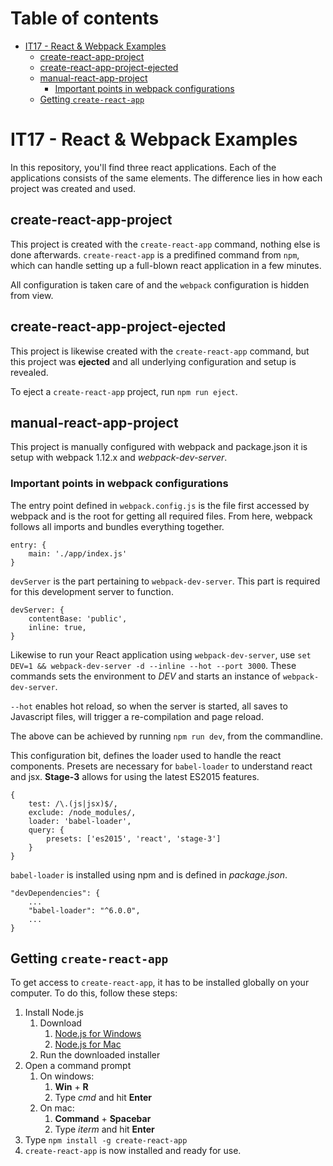 # Table of contents
- [IT17 - React & Webpack Examples](#it17---react--webpack-examples)
  * [create-react-app-project](#create-react-app-project)
  * [create-react-app-project-ejected](#create-react-app-project-ejected)
  * [manual-react-app-project](#manual-react-app-project)
    + [Important points in webpack configurations](#important-points-in-webpack-configurations)
  * [Getting `create-react-app`](#getting-create-react-app)

# IT17 - React & Webpack Examples
In this repository, you'll find three react applications. Each of the applications consists of the same elements. 
The difference lies in how each project was created and used.

## create-react-app-project
This project is created with the `create-react-app` command, nothing else is done afterwards. `create-react-app` is a predifined command from `npm`, which can handle setting up a full-blown react application in a few minutes. 

All configuration is taken care of and the `webpack` configuration is hidden from view.

## create-react-app-project-ejected
This project is likewise created with the `create-react-app` command, but this project was **ejected** and all underlying configuration and setup is revealed. 

To eject a `create-react-app` project, run `npm run eject`. 

## manual-react-app-project
This project is manually configured with webpack and package.json it is setup with webpack 1.12.x and *webpack-dev-server*. 

### Important points in webpack configurations
The entry point defined in `webpack.config.js` is the file first accessed by webpack and is the root for getting all required files. 
From here, webpack follows all imports and bundles everything together.
```
entry: {
    main: './app/index.js'
}
```

`devServer` is the part pertaining to `webpack-dev-server`. This part is required for this development server to function. 
```
devServer: {
    contentBase: 'public',
    inline: true,
}
```
Likewise to run your React application using `webpack-dev-server`, use `set DEV=1 && webpack-dev-server -d --inline --hot --port 3000`. These commands sets the environment to *DEV* and starts an instance of `webpack-dev-server`.

`--hot` enables hot reload, so when the server is started, all saves to Javascript files, will trigger a re-compilation and page reload.

The above can be achieved by running `npm run dev`, from the commandline. 

This configuration bit, defines the loader used to handle the react components. Presets are necessary for `babel-loader` to understand react and jsx. **Stage-3** allows for using the latest ES2015 features. 
```
{
    test: /\.(js|jsx)$/,
    exclude: /node_modules/,
    loader: 'babel-loader',
    query: {
        presets: ['es2015', 'react', 'stage-3']
    }
}
```
`babel-loader` is installed using npm and is defined in *package.json*.
```
"devDependencies": {
    ...
    "babel-loader": "^6.0.0",
    ...
}
```

## Getting `create-react-app`
To get access to `create-react-app`, it has to be installed globally on your computer. 
To do this, follow these steps:
1. Install Node.js
    1. Download
        1. [Node.js for Windows](https://nodejs.org/dist/v7.8.0/node-v7.8.0-x64.msi)
        2. [Node.js for Mac](https://nodejs.org/dist/v6.10.1/node-v6.10.1.pkg)
    2. Run the downloaded installer
2. Open a command prompt
    1. On windows: 
        1. **Win** + **R**
        2. Type *cmd* and hit **Enter** 
    2. On mac:
        1. **Command** + **Spacebar**
        2. Type *iterm* and hit **Enter**
3. Type `npm install -g create-react-app`
4. `create-react-app` is now installed and ready for use.

